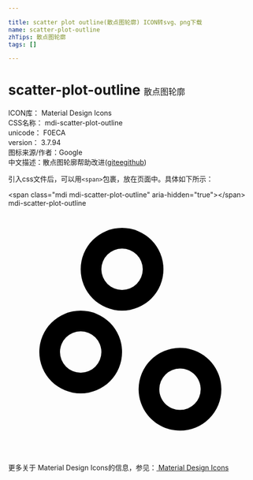 ```yaml
---

title: scatter plot outline(散点图轮廓) ICON转svg、png下载
name: scatter-plot-outline
zhTips: 散点图轮廓
tags: []

---
```


# scatter-plot-outline  <small style="font-size: 60%;font-weight: 100">散点图轮廓</small>


<div class="detail-page">
<p>
<span>
ICON库：
<span class="badge-secondary badge">Material Design Icons</span> 
</span>
<br/>
<span>
CSS名称：
<span class="badge-secondary badge">mdi-scatter-plot-outline</span> 
</span>
<br/>
<span>
unicode：
<span class="badge-secondary badge">F0ECA</span> 
<copy-btn content='F0ECA' btn-title=""></copy-btn>
<copy-btn :content='String.fromCodePoint(parseInt("F0ECA", 16))' btn-title="复制U"></copy-btn>
</span>
<br/>
<span>
version：
<span class="badge-secondary badge">3.7.94</span> 
</span>
<br/>
<span>图标来源/作者：<span class="badge-light badge">Google</span></span> 
<br/>
<span class="zh-detail">中文描述：<span class="badge-primary badge">散点图轮廓</span><span class="help-link"><span>帮助改进</span>(<a href="https://gitee.com/liuwave/icon-helper/edit/master/json/material/scatter-plot-outline.json" target="_blank" rel="noopener noreferrer">gitee</a><a href="https://github.com/liuwave/icon-helper/edit/master/json/material/scatter-plot-outline.json" target="_blank" rel="noopener noreferrer">github</a></span>)</span><br/>
</p>
</div>
<div class="alert alert-dark">
  <i class="mdi mdi-scatter-plot-outline mdi-48px"></i>
  <i class="mdi mdi-scatter-plot-outline mdi-36px"></i>
  <i class="mdi mdi-scatter-plot-outline mdi-24px"></i>
  <i class="mdi mdi-scatter-plot-outline mdi-18px"></i>
</div>
<div>
  <p>引入css文件后，可以用<code>&lt;span&gt;</code>包裹，放在页面中。具体如下所示：    
  </p>
  <div class="alert alert-primary" style="font-size: 14px">
    &lt;span class="mdi mdi-scatter-plot-outline" aria-hidden="true"&gt;&lt;/span&gt;
    <copy-btn content='<span class="mdi mdi-scatter-plot-outline" aria-hidden="true"></span>'></copy-btn>
  </div>
  <div class="alert alert-secondary">
    <i class="mdi mdi-scatter-plot-outline"
    style="font-size: 24px"
    aria-hidden="true"></i> mdi-scatter-plot-outline
    <copy-btn content="mdi-scatter-plot-outline" btn-title="复制图标名称"></copy-btn>
  </div>
</div>
<div id="svg" class="svg-wrap">
<svg xmlns="http://www.w3.org/2000/svg" viewBox="0 0 24 24"><path d="M7,18A4,4 0 0,1 3,14A4,4 0 0,1 7,10A4,4 0 0,1 11,14A4,4 0 0,1 7,18M7,12A2,2 0 0,0 5,14A2,2 0 0,0 7,16A2,2 0 0,0 9,14A2,2 0 0,0 7,12M11,10A4,4 0 0,1 7,6A4,4 0 0,1 11,2A4,4 0 0,1 15,6A4,4 0 0,1 11,10M11,4A2,2 0 0,0 9,6A2,2 0 0,0 11,8A2,2 0 0,0 13,6A2,2 0 0,0 11,4M16.6,21.6C14.39,21.6 12.6,19.81 12.6,17.6A4,4 0 0,1 16.6,13.6C18.81,13.6 20.6,15.39 20.6,17.6A4,4 0 0,1 16.6,21.6M16.6,15.6A2,2 0 0,0 14.6,17.6C14.6,18.7 15.5,19.6 16.6,19.6A2,2 0 0,0 18.6,17.6C18.6,16.5 17.7,15.6 16.6,15.6Z" /></svg>
</div>
<detail full-name='mdi-scatter-plot-outline'></detail>
    
<div><p>更多关于 Material Design Icons的信息，参见：<a target="_blank" href="https://iconhelper.cn/material.html"> Material Design Icons</a>
</p></div>
